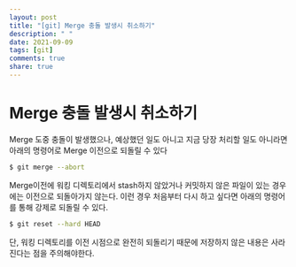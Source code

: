 ```yaml
---
layout: post
title: "[git] Merge 충돌 발생시 취소하기"
description: " "
date: 2021-09-09
tags: [git]
comments: true
share: true
---
```



# Merge 충돌 발생시 취소하기

Merge 도중 충돌이 발생했으나, 예상했던 일도 아니고 지금 당장 처리할 일도 아니라면 아래의 명령어로 Merge 이전으로 되돌릴 수 있다

```bash
$ git merge --abort
```

Merge이전에 워킹 디렉토리에서 stash하지 않았거나 커밋하지 않은 파일이 있는 경우에는 이전으로 되돌아가지 않는다. 이런 경우 처음부터 다시 하고 싶다면 아래의 명령어를 통해 강제로 되돌릴 수 있다.

```bash
$ git reset --hard HEAD
```

단, 워킹 디렉토리를 이전 시점으로 완전히 되돌리기 때문에 저장하지 않은 내용은 사라진다는 점을 주의해야한다.